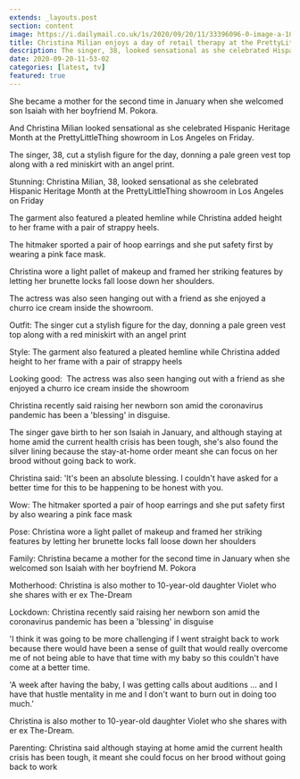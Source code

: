 ```yaml
---
extends: _layouts.post
section: content
image: https://i.dailymail.co.uk/1s/2020/09/20/11/33396096-0-image-a-105_1600597850186.jpg 
title: Christina Milian enjoys a day of retail therapy at the PrettyLittleThing showroom  
description: The singer, 38, looked sensational as she celebrated Hispanic Heritage Month at the PrettyLittleThing showroom in Los Angeles on Friday. 
date: 2020-09-20-11-53-02 
categories: [latest, tv] 
featured: true 
--- 
```

She became a mother for the second time in January when she welcomed son Isaiah with her boyfriend M. Pokora.

And Christina Milian looked sensational as she celebrated Hispanic Heritage Month at the PrettyLittleThing showroom in Los Angeles on Friday.

The singer, 38, cut a stylish figure for the day, donning a pale green vest top along with a red miniskirt with an angel print.

Stunning: Christina Milian, 38, looked sensational as she celebrated Hispanic Heritage Month at the PrettyLittleThing showroom in Los Angeles on Friday

The garment also featured a pleated hemline while Christina added height to her frame with a pair of strappy heels.

The hitmaker sported a pair of hoop earrings and she put safety first by wearing a pink face mask. 

Christina wore a light pallet of makeup and framed her striking features by letting her brunette locks fall loose down her shoulders. 

The actress was also seen hanging out with a friend as she enjoyed a churro ice cream inside the showroom.   

Outfit: The singer cut a stylish figure for the day, donning a pale green vest top along with a red miniskirt with an angel print

Style: The garment also featured a pleated hemline while Christina added height to her frame with a pair of strappy heels

Looking good:  The actress was also seen hanging out with a friend as she enjoyed a churro ice cream inside the showroom

Christina recently said raising her newborn son amid the coronavirus pandemic has been a 'blessing' in disguise.

The singer gave birth to her son Isaiah in January, and although staying at home amid the current health crisis has been tough, she's also found the silver lining because the stay-at-home order meant she can focus on her brood without going back to work.

Christina said: 'It's been an absolute blessing. I couldn't have asked for a better time for this to be happening to be honest with you.

Wow: The hitmaker sported a pair of hoop earrings and she put safety first by also wearing a pink face mask

Pose: Christina wore a light pallet of makeup and framed her striking features by letting her brunette locks fall loose down her shoulders

Family: Christina became a mother for the second time in January when she welcomed son Isaiah with her boyfriend M. Pokora

Motherhood: Christina is also mother to 10-year-old daughter Violet who she shares with er ex The-Dream

Lockdown: Christina recently said raising her newborn son amid the coronavirus pandemic has been a 'blessing' in disguise

'I think it was going to be more challenging if I went straight back to work because there would have been a sense of guilt that would really overcome me of not being able to have that time with my baby so this couldn't have come at a better time.

'A week after having the baby, I was getting calls about auditions … and I have that hustle mentality in me and I don't want to burn out in doing too much.'

Christina is also mother to 10-year-old daughter Violet who she shares with er ex The-Dream. 

Parenting: Christina said although staying at home amid the current health crisis has been tough, it meant she could focus on her brood without going back to work

